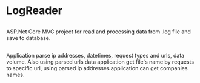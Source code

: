 # LogReader
##
ASP.Net Core MVC project for read and processing data from .log file and save to database.
##
Application parse ip addresses, datetimes, request types and urls, data volume. Also using parsed urls data application get file's name by requests to specific url, using parsed ip addresses application can get 
companies names.
